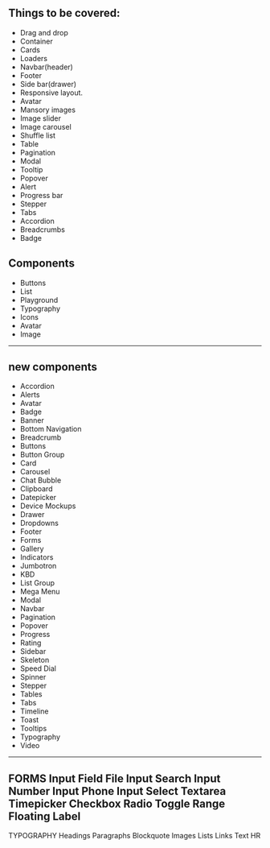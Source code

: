 ## Things to be covered:

- Drag and drop
- Container
- Cards
- Loaders
- Navbar(header)
- Footer
- Side bar(drawer)
- Responsive layout.
- Avatar
- Mansory images
- Image slider
- Image carousel
- Shuffle list
- Table
- Pagination
- Modal
- Tooltip
- Popover
- Alert
- Progress bar
- Stepper
- Tabs
- Accordion
- Breadcrumbs
- Badge

## Components

- Buttons
- List
- Playground
- Typography
- Icons
- Avatar
- Image

---------------------------------------------------
## new components
- Accordion
- Alerts
- Avatar
- Badge
- Banner
- Bottom Navigation
- Breadcrumb
- Buttons
- Button Group
- Card
- Carousel
- Chat Bubble
- Clipboard
- Datepicker
- Device Mockups
- Drawer
- Dropdowns
- Footer
- Forms
- Gallery
- Indicators
- Jumbotron
- KBD
- List Group
- Mega Menu
- Modal
- Navbar
- Pagination
- Popover
- Progress
- Rating
- Sidebar
- Skeleton
- Speed Dial
- Spinner
- Stepper
- Tables
- Tabs
- Timeline
- Toast
- Tooltips
- Typography
- Video
---------------------------------------------------
FORMS
Input Field
File Input
Search Input
Number Input
Phone Input
Select
Textarea
Timepicker
Checkbox
Radio
Toggle
Range
Floating Label
----------------------------------------------------
TYPOGRAPHY
Headings
Paragraphs
Blockquote
Images
Lists
Links
Text
HR
